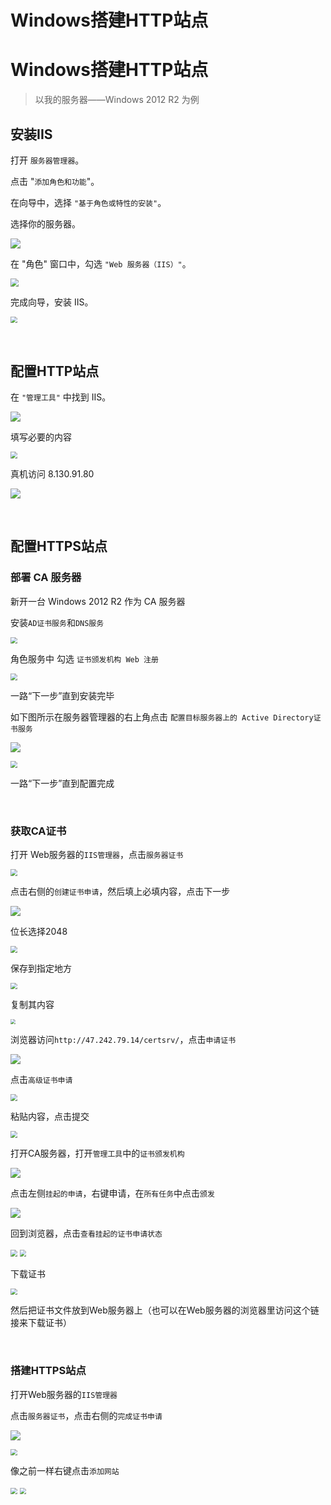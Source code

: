 # Windows搭建HTTP站点

# Windows搭建HTTP站点

> 以我的服务器——Windows 2012 R2 为例

## 安装IIS

打开 `服务器管理器`。

点击 "`添加角色和功能`"。

在向导中，选择 `"基于角色或特性的安装"`。

选择你的服务器。

![](https://pic.imgdb.cn/item/65040bb9661c6c8e54760205.jpg)

在 "角色" 窗口中，勾选 `"Web 服务器（IIS）"`。

<img src="https://pic.imgdb.cn/item/65040c30661c6c8e547636af.jpg" style="zoom:80%;" />

完成向导，安装 IIS。

<img src="https://pic.imgdb.cn/item/65040cfb661c6c8e5476aa4a.jpg" style="zoom: 67%;" />

​	

## 配置HTTP站点

在 `"管理工具"` 中找到 IIS。

![](https://pic.imgdb.cn/item/650417f2661c6c8e547f1bcd.jpg)

填写必要的内容

<img src="https://pic.imgdb.cn/item/650422e1661c6c8e5487119b.jpg" style="zoom:67%;" />

真机访问 8.130.91.80

![](https://pic.imgdb.cn/item/650422c7661c6c8e5486ebbb.jpg)

​	

## 配置HTTPS站点

### 部署 CA 服务器

新开一台 Windows 2012 R2 作为 CA 服务器

安装`AD证书服务`和`DNS服务`

<img src="https://pic.imgdb.cn/item/65046599661c6c8e54b99585.jpg" style="zoom: 67%;" />

角色服务中 勾选 `证书颁发机构 Web 注册`

<img src="https://pic.imgdb.cn/item/65046612661c6c8e54ba4971.jpg" style="zoom:67%;" />

一路“下一步”直到安装完毕

如下图所示在服务器管理器的右上角点击 `配置目标服务器上的 Active Directory证书服务`

![](https://pic.imgdb.cn/item/65046812661c6c8e54baa075.jpg)



<img src="https://pic.imgdb.cn/item/65046960661c6c8e54bbfed9.jpg" style="zoom:67%;" />

一路“下一步”直到配置完成

​	

### 获取CA证书

打开 Web服务器的`IIS管理器`，点击`服务器证书`

<img src="https://pic.imgdb.cn/item/65046ade661c6c8e54bcd336.jpg" style="zoom:67%;" />

点击右侧的`创建证书申请`，然后填上必填内容，点击下一步

![](https://pic.imgdb.cn/item/65046b79661c6c8e54bd83c7.jpg)

位长选择2048

<img src="https://pic.imgdb.cn/item/65046be0661c6c8e54bdfa71.jpg" style="zoom: 67%;" />

保存到指定地方

<img src="https://pic.imgdb.cn/item/65046ddb661c6c8e54bf7b8a.jpg" style="zoom:67%;" />

复制其内容

<img src="https://pic.imgdb.cn/item/65046e38661c6c8e54bfe03a.jpg" style="zoom: 50%;" />

浏览器访问`http://47.242.79.14/certsrv/`，点击`申请证书`

![](https://pic.imgdb.cn/item/650470f5661c6c8e54c1ea00.jpg)

点击`高级证书申请`

<img src="https://pic.imgdb.cn/item/65047219661c6c8e54c27ce0.jpg" style="zoom:67%;" />

粘贴内容，点击提交

<img src="https://pic.imgdb.cn/item/6504727d661c6c8e54c29de6.jpg" style="zoom:67%;" />

打开CA服务器，打开`管理工具`中的`证书颁发机构`

![](https://pic.imgdb.cn/item/65047340661c6c8e54c2ca4b.jpg)

点击左侧`挂起的申请`，右键申请，在`所有任务`中点击`颁发`

![](https://pic.imgdb.cn/item/6504744e661c6c8e54c413bb.jpg)

回到浏览器，点击`查看挂起的证书申请状态`

<img src="https://pic.imgdb.cn/item/65047625661c6c8e54c4d59f.jpg" style="zoom:67%;" />

<img src="https://pic.imgdb.cn/item/65047652661c6c8e54c4e57b.jpg" style="zoom:67%;" />

下载证书

<img src="https://pic.imgdb.cn/item/6504768f661c6c8e54c52ce9.jpg" style="zoom:67%;" />

然后把证书文件放到Web服务器上（也可以在Web服务器的浏览器里访问这个链接来下载证书）

​	

### 搭建HTTPS站点

打开Web服务器的`IIS管理器`

点击`服务器证书`，点击右侧的`完成证书申请`

![](https://pic.imgdb.cn/item/650475df661c6c8e54c4ce9e.jpg)

<img src="https://pic.imgdb.cn/item/6504772b661c6c8e54c5fd42.jpg" style="zoom:67%;" />

像之前一样右键点击`添加网站`

<img src="https://pic.imgdb.cn/item/6504784a661c6c8e54c6b367.jpg" style="zoom:67%;" />



<img src="https://pic.imgdb.cn/item/650478e2661c6c8e54c71691.jpg" style="zoom:67%;" />

